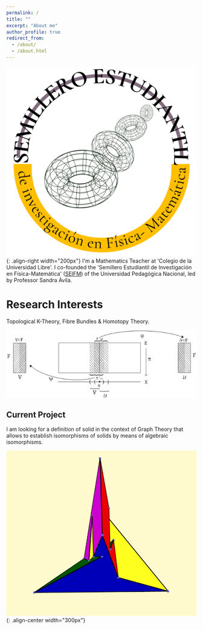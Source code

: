 ```yaml
---
permalink: /
title: ""
excerpt: "About me"
author_profile: true
redirect_from: 
  - /about/
  - /about.html
---
```

![SEIFM-Logo](/images/cirlogo.png){: .align-right width="200px"}
I'm a Mathematics Teacher at 'Colegio de la Universidad Libre'. I co-founded the 'Semillero Estudiantil de Investigación en Física-Matemática' ([SEIFM](https://seinfismat.github.io/)) of the Universidad Pedagógica Nacional, led by Professor Sandra Ávila.



Research Interests
======
Topological K-Theory, Fibre Bundles & Homotopy Theory.


![Tansition Map between two local trivializations](/images/twolocaltriv.jpeg)

Current Project
------

I am looking for a definition of solid in the context of Graph Theory that allows to establish isomorphisms of solids by means of algebraic isomorphisms. 


![SEIFM-Logo](/images/scilazi.jpg){: .align-center width="300px"}

